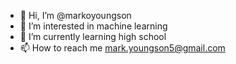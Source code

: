- 👋 Hi, I’m @markoyoungson
- 👀 I’m interested in machine learning
- 🌱 I’m currently learning high school
- 📫 How to reach me mark.youngson5@gmail.com

<!---
Hey I'm Marko Youngson an 16 year old ready to impact the world!!
--->
